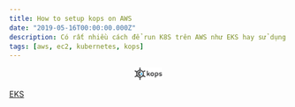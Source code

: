 ```yaml
---
title: How to setup kops on AWS
date: "2019-05-16T00:00:00.000Z"
description: Có rất nhiều cách để run K8S trên AWS như EKS hay sử dụng Kops. Kops là 1 cách đơn giản và dễ dàng customize  việc cài đặt K8S. Trong bài viết này chúng ta sẽ bàn về cách sử dụng Kops để cài đặt K8S trên AWS. Đây là 1 bài viết trong loạt bài viết về K8S của mình. Hãy share và để lại comment nêú bạn cảm thấy nó hữu ích.
tags: [aws, ec2, kubernetes, kops]
---
```


<p align="center">
	<img src="../assets/kops-logo.jpg" width="50"/>
</p>

[EKS](https://aws.amazon.com/eks/)
